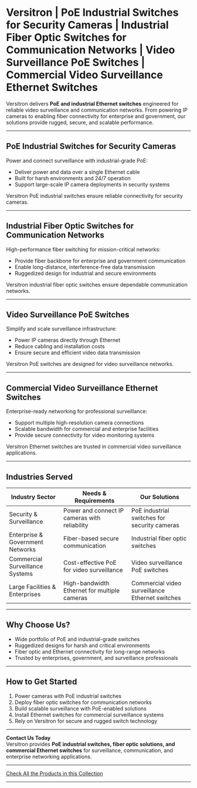 # Versitron | PoE Industrial Switches for Security Cameras | Industrial Fiber Optic Switches for Communication Networks | Video Surveillance PoE Switches | Commercial Video Surveillance Ethernet Switches  

Versitron delivers **PoE and industrial Ethernet switches** engineered for reliable video surveillance and communication networks. From powering IP cameras to enabling fiber connectivity for enterprise and government, our solutions provide rugged, secure, and scalable performance.  

---  

## PoE Industrial Switches for Security Cameras  

Power and connect surveillance with industrial-grade PoE:  

- Deliver power and data over a single Ethernet cable  
- Built for harsh environments and 24/7 operation  
- Support large-scale IP camera deployments in security systems  

Versitron PoE industrial switches ensure reliable connectivity for security cameras.  

---  

## Industrial Fiber Optic Switches for Communication Networks  

High-performance fiber switching for mission-critical networks:  

- Provide fiber backbone for enterprise and government communication  
- Enable long-distance, interference-free data transmission  
- Ruggedized design for industrial and secure environments  

Versitron industrial fiber optic switches ensure dependable communication networks.  

---  

## Video Surveillance PoE Switches  

Simplify and scale surveillance infrastructure:  

- Power IP cameras directly through Ethernet  
- Reduce cabling and installation costs  
- Ensure secure and efficient video data transmission  

Versitron PoE switches are designed for video surveillance networks.  

---  

## Commercial Video Surveillance Ethernet Switches  

Enterprise-ready networking for professional surveillance:  

- Support multiple high-resolution camera connections  
- Scalable bandwidth for commercial and enterprise facilities  
- Provide secure connectivity for video monitoring systems  

Versitron Ethernet switches are trusted in commercial video surveillance applications.  

---  

## Industries Served  

| Industry Sector                  | Needs & Requirements                               | Our Solutions                                    |
|----------------------------------|----------------------------------------------------|-------------------------------------------------|
| Security & Surveillance           | Power and connect IP cameras with reliability      | PoE industrial switches for security cameras     |
| Enterprise & Government Networks  | Fiber-based secure communication                   | Industrial fiber optic switches                  |
| Commercial Surveillance Systems   | Cost-effective PoE for video surveillance          | Video surveillance PoE switches                  |
| Large Facilities & Enterprises    | High-bandwidth Ethernet for multiple cameras       | Commercial video surveillance Ethernet switches  |  

---  

## Why Choose Us?  

- Wide portfolio of PoE and industrial-grade switches  
- Ruggedized designs for harsh and critical environments  
- Fiber optic and Ethernet connectivity for long-range networks  
- Trusted by enterprises, government, and surveillance professionals  

---  

## How to Get Started  

1. Power cameras with PoE industrial switches  
2. Deploy fiber optic switches for communication networks  
3. Build scalable surveillance with PoE-enabled solutions  
4. Install Ethernet switches for commercial surveillance systems  
5. Rely on Versitron for secure and rugged switch technology  

---  

**Contact Us Today**  
Versitron provides **PoE industrial switches, fiber optic solutions, and commercial Ethernet switches** for surveillance, communication, and enterprise networking applications.  

---  

[Check All the Products in this Collection](https://www.versitron.com/collections/fiber-ethernet-industrial-network-switches)  

---  
